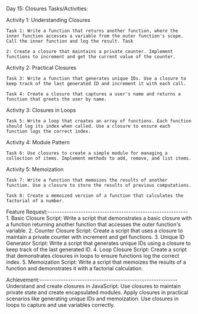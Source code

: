 Day 15: Closures
Tasks/Activities:

Activity 1: Understanding Closures

    Task 1: Write a function that returns another function, where the inner function accesses a variable from the outer function's scope. Call the inner function and log the result. Task 

    2: Create a closure that maintains a private counter. Implement functions to increment and get the current value of the counter.

Activity 2: Practical Closures

    Task 3: Write a function that generates unique IDs. Use a closure to keep track of the last generated ID and increment it with each call.

    Task 4: Create a closure that captures a user's name and returns a function that greets the user by name.

Activity 3: Closures in Loops

    Task 5: Write a loop that creates an array of functions. Each function should log its index when called. Use a closure to ensure each function logs the correct index.

Activity 4: Module Pattern

    Task 6: Use closures to create a simple module for managing a collection of items. Implement methods to add, remove, and list items.

Activity 5: Memoization

    Task 7: Write a function that memoizes the results of another function. Use a closure to store the results of previous computations.

    Task 8: Create a memoized version of a function that calculates the factorial of a number.

Feature Request:-----------------------------------------------------------
    1. Basic Closure Script: Write a script that demonstrates a basic closure with a function returning another function that accesses the outer function's variable.
    2. Counter Closure Script: Create a script that uses a closure to maintain a private counter with increment and get functions.
    3. Unique ID Generator Script: Write a script that generates unique IDs using a closure to keep track of the last generated ID.
    4. Loop Closure Script: Create a script that demonstrates closures in loops to ensure functions log the correct index.
    5. Memoization Script: Write a script that memoizes the results of a function and demonstrates it with a factorial calculation.

Achievement:----------------------------------------------------------
    Understand and create closures in JavaScript.
    Use closures to maintain private state and create encapsulated modules.
    Apply closures in practical scenarios like generating unique IDs and memoization.
    Use closures in loops to capture and use variables correctly.